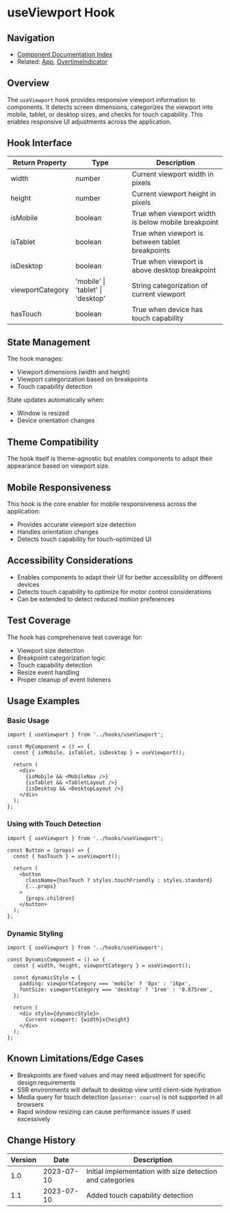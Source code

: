 # useViewport Hook

## Navigation
- [Component Documentation Index](../README.md#components)
- Related: [App](./App.md), [OvertimeIndicator](./OvertimeIndicator.md)

## Overview
The `useViewport` hook provides responsive viewport information to components. It detects screen dimensions, categorizes the viewport into mobile, tablet, or desktop sizes, and checks for touch capability. This enables responsive UI adjustments across the application.

## Hook Interface

| Return Property | Type | Description |
|----------------|------|-------------|
| width | number | Current viewport width in pixels |
| height | number | Current viewport height in pixels |
| isMobile | boolean | True when viewport width is below mobile breakpoint |
| isTablet | boolean | True when viewport is between tablet breakpoints |
| isDesktop | boolean | True when viewport is above desktop breakpoint |
| viewportCategory | 'mobile' \| 'tablet' \| 'desktop' | String categorization of current viewport |
| hasTouch | boolean | True when device has touch capability |

## State Management

The hook manages:
- Viewport dimensions (width and height)
- Viewport categorization based on breakpoints
- Touch capability detection

State updates automatically when:
- Window is resized
- Device orientation changes

## Theme Compatibility

The hook itself is theme-agnostic but enables components to adapt their appearance based on viewport size.

## Mobile Responsiveness

This hook is the core enabler for mobile responsiveness across the application:
- Provides accurate viewport size detection
- Handles orientation changes
- Detects touch capability for touch-optimized UI

## Accessibility Considerations

- Enables components to adapt their UI for better accessibility on different devices
- Detects touch capability to optimize for motor control considerations
- Can be extended to detect reduced motion preferences

## Test Coverage

The hook has comprehensive test coverage for:
- Viewport size detection
- Breakpoint categorization logic
- Touch capability detection
- Resize event handling
- Proper cleanup of event listeners

## Usage Examples

### Basic Usage
```tsx
import { useViewport } from '../hooks/useViewport';

const MyComponent = () => {
  const { isMobile, isTablet, isDesktop } = useViewport();
  
  return (
    <div>
      {isMobile && <MobileNav />}
      {isTablet && <TabletLayout />}
      {isDesktop && <DesktopLayout />}
    </div>
  );
};
```

### Using with Touch Detection
```tsx
import { useViewport } from '../hooks/useViewport';

const Button = (props) => {
  const { hasTouch } = useViewport();
  
  return (
    <button 
      className={hasTouch ? styles.touchFriendly : styles.standard}
      {...props}
    >
      {props.children}
    </button>
  );
};
```

### Dynamic Styling
```tsx
import { useViewport } from '../hooks/useViewport';

const DynamicComponent = () => {
  const { width, height, viewportCategory } = useViewport();
  
  const dynamicStyle = {
    padding: viewportCategory === 'mobile' ? '8px' : '16px',
    fontSize: viewportCategory === 'desktop' ? '1rem' : '0.875rem',
  };
  
  return (
    <div style={dynamicStyle}>
      Current viewport: {width}x{height}
    </div>
  );
};
```

## Known Limitations/Edge Cases

- Breakpoints are fixed values and may need adjustment for specific design requirements
- SSR environments will default to desktop view until client-side hydration
- Media query for touch detection (`pointer: coarse`) is not supported in all browsers
- Rapid window resizing can cause performance issues if used excessively

## Change History

| Version | Date | Description |
|---------|------|-------------|
| 1.0 | 2023-07-10 | Initial implementation with size detection and categories |
| 1.1 | 2023-07-10 | Added touch capability detection |
